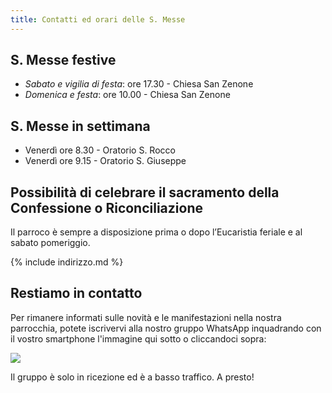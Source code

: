 ```yaml
---
title: Contatti ed orari delle S. Messe
---
```




## S. Messe festive

* *Sabato e vigilia di festa*:	ore 17.30 - Chiesa San Zenone
* *Domenica e festa*:		ore 10.00 - Chiesa San Zenone


## S. Messe in settimana

* Venerdì ore 8.30 - Oratorio S. Rocco
* Venerdì ore 9.15 - Oratorio S. Giuseppe


## Possibilità di celebrare il sacramento della Confessione o Riconciliazione

Il parroco è sempre a disposizione prima o dopo l’Eucaristia feriale e al sabato pomeriggio.


{% include indirizzo.md %}

## Restiamo in contatto

Per rimanere informati sulle novità e le manifestazioni nella nostra parrocchia, potete iscrivervi 
alla nostro gruppo WhatsApp inquadrando con il vostro smartphone l'immagine qui sotto 
o cliccandoci sopra:

<a href="https://chat.whatsapp.com/JqZW2ExD6aS6vmUpJ6xoNd">
<img src="/assets/images/base/qr_whatsapp_informazioni.png">
</a>

Il gruppo è solo in ricezione ed è a basso traffico. A presto!


